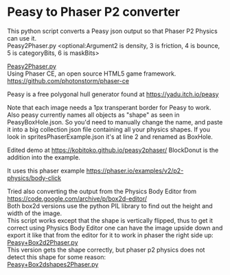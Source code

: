 # Peasy to Phaser P2 converter

This python script converts a Peasy json output so that Phaser P2 Physics can use it.  
Peasy2Phaser.py <JSON file to convert> <optional:Argument2 is density, 3 is friction, 4 is bounce, 5 is categoryBits, 6 is maskBits>

[Peasy2Phaser.py](https://github.com/kobitoko/peasy2phaser/blob/master/Peasy2Phaser.py)  
Using Phaser CE, an open source HTML5 game framework. https://github.com/photonstorm/phaser-ce

Peasy is a free polygonal hull generator found at https://yadu.itch.io/peasy

Note that each image needs a 1px transperant border for Peasy to work.
Also peasy currently names all objects as "shape" as seen in PeasyBoxHole.json.
So you'd need to manually change the name, and paste it into a big collection json file containing all your physics shapes.
If you look in spritesPhaserExample.json it's at line 2 and renamed as BoxHole.

Edited demo at https://kobitoko.github.io/peasy2phaser/
BlockDonut is the addition into the example.

It uses this phaser example https://phaser.io/examples/v2/p2-physics/body-click

Tried also converting the output from the Physics Body Editor from https://code.google.com/archive/p/box2d-editor/  
Both box2d versions use the python PIL library to find out the height and width of the image.  
This script works except that the shape is vertically flipped, thus to get it correct using Physics Body Editor one can have the image upside down and export it like that from the editor for it to work in phaser the right side up:   
[Peasy+Box2d2Phaser.py](https://github.com/kobitoko/peasy2phaser/blob/master/Peasy%2BBox2d2Phaser.py)  
This version gets the shape correctly, but phaser p2 physics does not detect this shape for some reason:  
[Peasy+Box2dshapes2Phaser.py](https://github.com/kobitoko/peasy2phaser/blob/master/Peasy%2BBox2dshapes2Phaser.py)  
